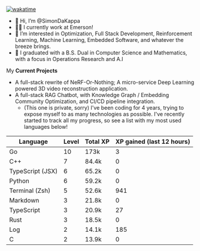 
[![wakatime](https://wakatime.com/badge/user/50e6c678-94a9-4739-af51-360aeb113c51.svg)](https://wakatime.com/@50e6c678-94a9-4739-af51-360aeb113c51)

- 👋 Hi, I’m @SimonDaKappa
- 🧑‍💼 I currently work at Emerson!
- 👀 I’m interested in Optimization, Full Stack Development, Reinforcement Learning, Machine Learning, Embedded Software, and whatever the breeze brings.
- 🌱 I graduated with a B.S. Dual in Computer Science and Mathematics, with a focus in Operations Research and A.I

My **Current Projects** 
- A full-stack rewrite of NeRF-Or-Nothing; A micro-service Deep Learning powered 3D video reconstruction application.
- A full-stack RAG Chatbot, with Knowledge Graph / Embedding Community Optimization, and CI/CD pipeline integration.
  - (This one is private, sorry)
I've been coding for 4 years, trying to expose myself to as many technologies as possible. I've recently started to track all my progress, so see
a list with my most used languages below!

| Language | Level | Total XP | XP gained (last 12 hours) |
| --- | --- | --- | --- |
| Go | 10 | 173k | 3 |
| C++ | 7 | 84.4k | 0 |
| TypeScript (JSX) | 6 | 65.2k | 0 |
| Python | 6 | 59.2k | 0 |
| Terminal (Zsh) | 5 | 52.6k | 941 |
| Markdown | 3 | 21.8k | 0 |
| TypeScript | 3 | 20.9k | 27 |
| Rust | 3 | 18.5k | 0 |
| Log | 2 | 14.1k | 185 |
| C | 2 | 13.9k | 0 |